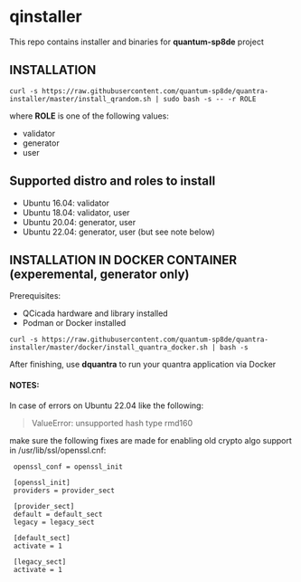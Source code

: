 # qinstaller

This repo contains installer and binaries for **quantum-sp8de** project

## INSTALLATION

`curl -s https://raw.githubusercontent.com/quantum-sp8de/quantra-installer/master/install_qrandom.sh | sudo bash -s -- -r ROLE`

where **ROLE** is one of the following values:
* validator
* generator
* user

## Supported distro and roles to install 

* Ubuntu 16.04: validator
* Ubuntu 18.04: validator, user
* Ubuntu 20.04: generator, user
* Ubuntu 22.04: generator, user (but see note below)

## INSTALLATION IN DOCKER CONTAINER (experemental, generator only)

Prerequisites:

* QCicada hardware and library installed
* Podman or Docker installed

`curl -s https://raw.githubusercontent.com/quantum-sp8de/quantra-installer/master/docker/install_quantra_docker.sh | bash -s`

After finishing, use **dquantra** to run your quantra application via Docker

#### NOTES:
In case of errors on Ubuntu 22.04 like the following:

 > ValueError: unsupported hash type rmd160

make sure the following fixes are made for enabling
old crypto algo support in /usr/lib/ssl/openssl.cnf:

```
 openssl_conf = openssl_init

 [openssl_init]
 providers = provider_sect

 [provider_sect]
 default = default_sect
 legacy = legacy_sect

 [default_sect]
 activate = 1

 [legacy_sect]
 activate = 1
```
